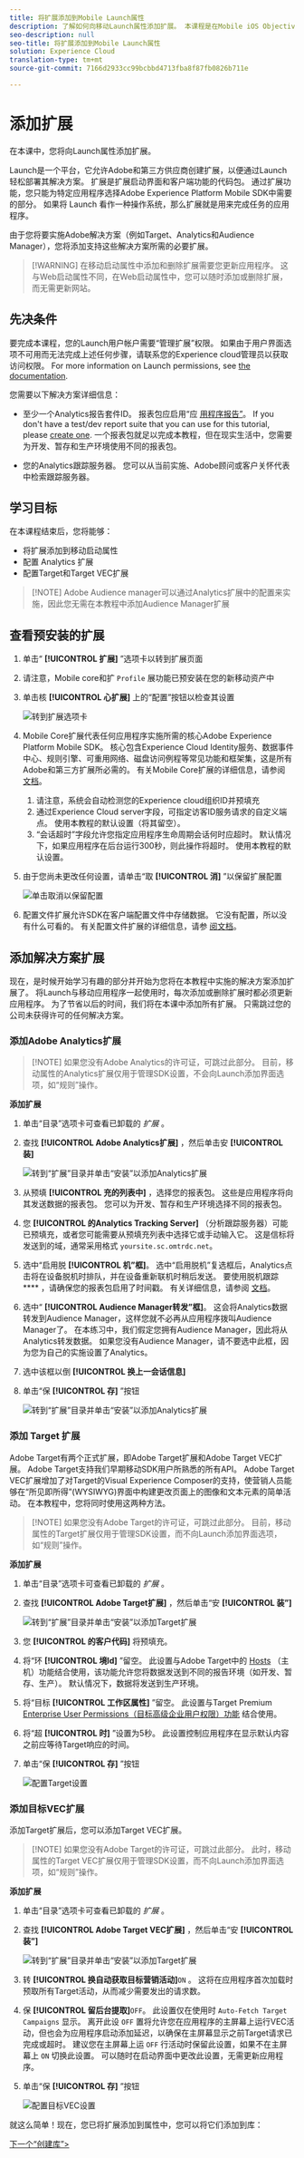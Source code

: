 ```yaml
---
title: 将扩展添加到Mobile Launch属性
description: 了解如何向移动Launch属性添加扩展。 本课程是在Mobile iOS Objective-C应用程序中实施Experience cloud的一部分。
seo-description: null
seo-title: 将扩展添加到Mobile Launch属性
solution: Experience Cloud
translation-type: tm+mt
source-git-commit: 7166d2933cc99bcbbd4713fba8f87fb0826b711e

---
```



# 添加扩展

在本课中，您将向Launch属性添加扩展。

Launch是一个平台，它允许Adobe和第三方供应商创建扩展，以便通过Launch轻松部署其解决方案。 扩展是扩展启动界面和客户端功能的代码包。 通过扩展功能，您只能为特定应用程序选择Adobe Experience Platform Mobile SDK中需要的部分。  如果将 Launch 看作一种操作系统，那么扩展就是用来完成任务的应用程序。

由于您将要实施Adobe解决方案（例如Target、Analytics和Audience Manager），您将添加支持这些解决方案所需的必要扩展。

>[!WARNING] 在移动启动属性中添加和删除扩展需要您更新应用程序。 这与Web启动属性不同，在Web启动属性中，您可以随时添加或删除扩展，而无需更新网站。

## 先决条件

要完成本课程，您的Launch用户帐户需要“管理扩展”权限。 如果由于用户界面选项不可用而无法完成上述任何步骤，请联系您的Experience cloud管理员以获取访问权限。 For more information on Launch permissions, see [the documentation](https://docs.adobe.com/content/help/en/launch/using/reference/admin/user-permissions.html).

您需要以下解决方案详细信息：

* 至少一个Analytics报告套件ID。 报表包应启用“应 [用程序报告”](https://docs.adobe.com/content/help/en/analytics/admin/admin-tools/mobile-management.html)。 If you don't have a test/dev report suite that you can use for this tutorial, please [create one](https://docs.adobe.com/content/help/en/analytics/admin/manage-report-suites/new-report-suite/new-report-suite.html). 一个报表包就足以完成本教程，但在现实生活中，您需要为开发、暂存和生产环境使用不同的报表包。

* 您的Analytics跟踪服务器。 您可以从当前实施、Adobe顾问或客户关怀代表中检索跟踪服务器。

## 学习目标

在本课程结束后，您将能够：

* 将扩展添加到移动启动属性
* 配置 Analytics 扩展
* 配置Target和Target VEC扩展

>[!NOTE] Adobe Audience manager可以通过Analytics扩展中的配置来实施，因此您无需在本教程中添加Audience Manager扩展

## 查看预安装的扩展

1. 单击“ **[!UICONTROL 扩展]** ”选项卡以转到扩展页面
1. 请注意，Mobile core和扩 `Profile` 展功能已预安装在您的新移动资产中
1. 单击核 **[!UICONTROL 心扩展]** 上的“配置”按钮以检查其设置

   ![转到扩展选项卡](images/mobile-extensions-installed-default.png)

1. Mobile Core扩展代表任何应用程序实施所需的核心Adobe Experience Platform Mobile SDK。 核心包含Experience Cloud Identity服务、数据事件中心、规则引擎、可重用网络、磁盘访问例程等常见功能和框架集，这是所有Adobe和第三方扩展所必需的。  有关Mobile Core扩展的详细信息，请参阅 [文档](https://aep-sdks.gitbook.io/docs/using-mobile-extensions/mobile-core)。

   1. 请注意，系统会自动检测您的Experience cloud组织ID并预填充
   1. 通过Experience Cloud server字段，可指定访客ID服务请求的自定义端点。 使用本教程的默认设置（将其留空）。
   1. “会话超时”字段允许您指定应用程序生命周期会话何时应超时。 默认情况下，如果应用程序在后台运行300秒，则此操作将超时。 使用本教程的默认设置。

1. 由于您尚未更改任何设置，请单击“取 **[!UICONTROL 消]** ”以保留扩展配置

   ![单击取消以保留配置](images/mobile-extensions-core-cancel.png)

1. 配置文件扩展允许SDK在客户端配置文件中存储数据。 它没有配置，所以没有什么可看的。 有关配置文件扩展的详细信息，请参 [阅文档](https://aep-sdks.gitbook.io/docs/using-mobile-extensions/profile)。

## 添加解决方案扩展

现在，是时候开始学习有趣的部分并开始为您将在本教程中实施的解决方案添加扩展了。 将Launch与移动应用程序一起使用时，每次添加或删除扩展时都必须更新应用程序。 为了节省以后的时间，我们将在本课中添加所有扩展。 只需跳过您的公司未获得许可的任何解决方案。

### 添加Adobe Analytics扩展

>[!NOTE] 如果您没有Adobe Analytics的许可证，可跳过此部分。 目前，移动属性的Analytics扩展仅用于管理SDK设置，不会向Launch添加界面选项，如“规则”操作。

**添加扩展**

1. 单击“目录”选项卡可查看已卸载的 _扩展_ 。

1. 查找 **[!UICONTROL Adobe Analytics扩展]** ，然后单击安 **[!UICONTROL 装]**

   ![转到“扩展”目录并单击“安装”以添加Analytics扩展](images/mobile-extensions-catalog-installAnalytics.png)

1. 从预填 **[!UICONTROL 充的列表中]** ，选择您的报表包。 这些是应用程序将向其发送数据的报表包。 您可以为开发、暂存和生产环境选择不同的报表包。
1. 您 **[!UICONTROL 的Analytics Tracking Server]** （分析跟踪服务器）可能已预填充，或者您可能需要从预填充列表中选择它或手动输入它。 这是信标将发送到的域，通常采用格式 `yoursite.sc.omtrdc.net`。
1. 选中“启用脱 **[!UICONTROL 机”框]**。 选中“启用脱机”复选框后，Analytics点击将在设备脱机时排队，并在设备重新联机时稍后发送。 要使用脱机跟踪 **** ，请确保您的报表包启用了时间戳。 有关详细信息，请参阅 [ 文档](https://docs.adobe.com/content/help/en/analytics/implementation/javascript-implementation/offline-tracking.html)。
1. 选中“ **[!UICONTROL Audience Manager转发”框]**。 这会将Analytics数据转发到Audience Manager，这样您就不必再从应用程序拨叫Audience Manager了。 在本练习中，我们假定您拥有Audience Manager，因此将从Analytics转发数据。 如果您没有Audience Manager，请不要选中此框，因为您为自己的实施设置了Analytics。
1. 选中该框以倒 **[!UICONTROL 换上一会话信息]**
1. 单击“保 **[!UICONTROL 存]** ”按钮

   ![转到“扩展”目录并单击“安装”以添加Analytics扩展](images/mobile-extensions-analytics-settings.png)

### 添加 Target 扩展

Adobe Target有两个正式扩展，即Adobe Target扩展和Adobe Target VEC扩展。 Adobe Target支持我们早期移动SDK用户所熟悉的所有API。 Adobe Target VEC扩展增加了对Target的Visual Experience Composer的支持，使营销人员能够在“所见即所得”(WYSIWYG)界面中构建更改页面上的图像和文本元素的简单活动。 在本教程中，您将同时使用这两种方法。

>[!NOTE] 如果您没有Adobe Target的许可证，可跳过此部分。 目前，移动属性的Target扩展仅用于管理SDK设置，而不向Launch添加界面选项，如“规则”操作。

**添加扩展**

1. 单击“目录”选项卡可查看已卸载的 _扩展_ 。

1. 查找 **[!UICONTROL Adobe Target扩展]** ，然后单击“安 **[!UICONTROL 装”]**

   ![转到“扩展”目录并单击“安装”以添加Target扩展](images/mobile-extensions-catalog-installTarget.png)

1. 您 **[!UICONTROL 的客户代码]** 将预填充。
1. 将“环 **[!UICONTROL 境Id]** ”留空。 此设置与Adobe Target中的 [Hosts](https://docs.adobe.com/help/en/target/using/administer/hosts.html) （主机）功能结合使用，该功能允许您将数据发送到不同的报告环境（如开发、暂存、生产）。 默认情况下，数据将发送到生产环境。
1. 将“目标 **[!UICONTROL 工作区属性]** ”留空。 此设置与Target Premium [Enterprise User Permissions（目标高级企业用户权限）功能](https://docs.adobe.com/content/help/en/target/using/administer/manage-users/enterprise/property-channel.html) 结合使用。
1. 将“超 **[!UICONTROL 时]** ”设置为5秒。 此设置控制应用程序在显示默认内容之前应等待Target响应的时间。
1. 单击“保 **[!UICONTROL 存]** ”按钮

   ![配置Target设置](images/mobile-extensions-target-settings.png)

### 添加目标VEC扩展

添加Target扩展后，您可以添加Target VEC扩展。

>[!NOTE] 如果您没有Adobe Target的许可证，可跳过此部分。 此时，移动属性的Target VEC扩展仅用于管理SDK设置，而不向Launch添加界面选项，如“规则”操作。

**添加扩展**

1. 单击“目录”选项卡可查看已卸载的 _扩展_ 。

1. 查找 **[!UICONTROL Adobe Target VEC扩展]** ，然后单击“安 **[!UICONTROL 装”]**

   ![转到“扩展”目录并单击“安装”以添加Target扩展](images/mobile-extensions-catalog-installTargetVEC.png)

1. 转 **[!UICONTROL 换自动获取目标营销活动]**`ON` 。 这将在应用程序首次加载时预取所有Target活动，从而减少需要发出的请求数。
1. 保 **[!UICONTROL 留后台提取]**`OFF`。 此设置仅在使用时 `Auto-Fetch Target Campaigns` 显示。  离开此设 `OFF` 置将允许您在应用程序的主屏幕上运行VEC活动，但也会为应用程序启动添加延迟，以确保在主屏幕显示之前Target请求已完成或超时。 建议您在主屏幕上运 `OFF` 行活动时保留此设置，如果不在主屏幕上 `ON` 切换此设置。  可以随时在启动界面中更改此设置，无需更新应用程序。
1. 单击“保 **[!UICONTROL 存]** ”按钮

   ![配置目标VEC设置](images/mobile-extensions-targetVEC-settings.png)

就这么简单！现在，您已将扩展添加到属性中，您可以将它们添加到库：

[下一个“创建库”&gt;](launch-create-a-library.md)